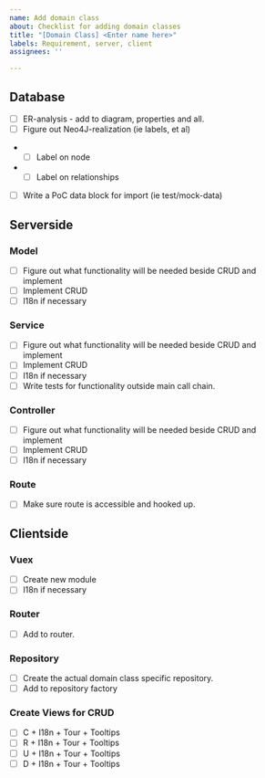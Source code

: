 ```yaml
---
name: Add domain class
about: Checklist for adding domain classes
title: "[Domain Class] <Enter name here>"
labels: Requirement, server, client
assignees: ''

---
```


## Database
- [ ] ER-analysis - add to diagram, properties and all.
- [ ] Figure out Neo4J-realization (ie labels, et al)
- - [ ] Label on node
- - [ ] Label on relationships
- [ ] Write a PoC data block for import (ie test/mock-data)

## Serverside

### Model
- [ ] Figure out what functionality will be needed beside CRUD and implement
- [ ] Implement CRUD
- [ ] I18n if necessary

### Service
- [ ] Figure out what functionality will be needed beside CRUD and implement
- [ ] Implement CRUD
- [ ] I18n if necessary
- [ ] Write tests for functionality outside main call chain.

### Controller
- [ ] Figure out what functionality will be needed beside CRUD and implement
- [ ] Implement CRUD
- [ ] I18n if necessary

### Route
- [ ] Make sure route is accessible and hooked up.

## Clientside

### Vuex
- [ ] Create new module
- [ ] I18n if necessary

### Router
- [ ] Add to router.

### Repository
- [ ] Create the actual domain class specific repository.
- [ ] Add to repository factory

### Create Views for CRUD
- [ ] C + I18n + Tour + Tooltips
- [ ] R + I18n + Tour + Tooltips
- [ ] U + I18n + Tour + Tooltips
- [ ] D + I18n + Tour + Tooltips
